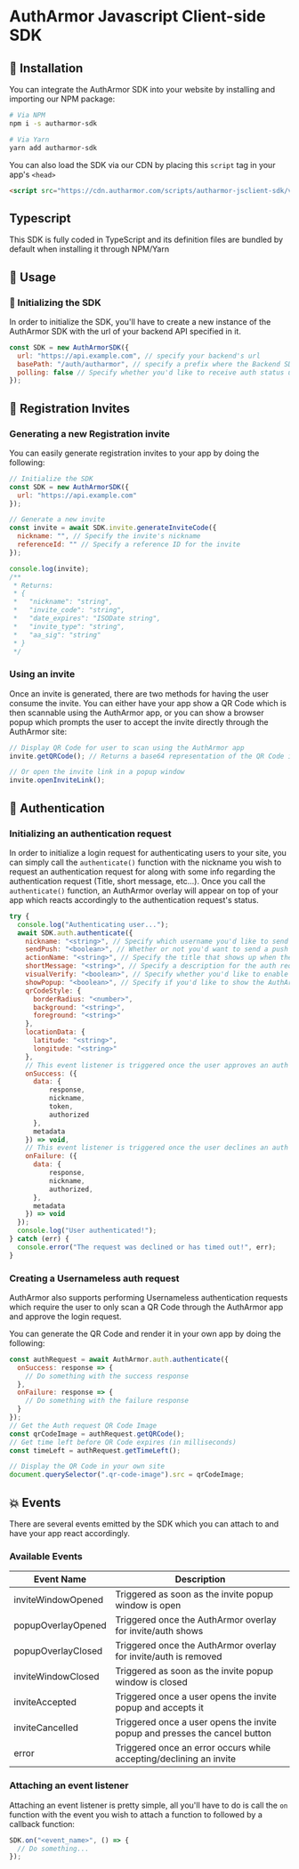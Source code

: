 # AuthArmor Javascript Client-side SDK

## 🏁 Installation

You can integrate the AuthArmor SDK into your website by installing and importing our NPM package:

```bash
# Via NPM
npm i -s autharmor-sdk

# Via Yarn
yarn add autharmor-sdk
```

You can also load the SDK via our CDN by placing this `script` tag in your app's `<head>`

```html
<script src="https://cdn.autharmor.com/scripts/autharmor-jsclient-sdk/v2.0.0/autharmor-jsclient-sdk_v2.0.0.js"></script>
```

## Typescript

This SDK is fully coded in TypeScript and its definition files are bundled by default when installing it through NPM/Yarn

## 🧭 Usage

### 🚀 Initializing the SDK

In order to initialize the SDK, you'll have to create a new instance of the AuthArmor SDK with the url of your backend API specified in it.

```javascript
const SDK = new AuthArmorSDK({
  url: "https://api.example.com", // specify your backend's url
  basePath: "/auth/autharmor", // specify a prefix where the Backend SDK is mounted, this is set to "/auth/autharmor" by default in both the Client-side and the Backend SDKs
  polling: false // Specify whether you'd like to receive auth status updates via WebSockets (default) or HTTP polling
});
```

## 🧲 Registration Invites

### Generating a new Registration invite

You can easily generate registration invites to your app by doing the following:

```javascript
// Initialize the SDK
const SDK = new AuthArmorSDK({
  url: "https://api.example.com"
});

// Generate a new invite
const invite = await SDK.invite.generateInviteCode({
  nickname: "", // Specify the invite's nickname
  referenceId: "" // Specify a reference ID for the invite
});

console.log(invite);
/**
 * Returns:
 * {
 *   "nickname": "string",
 *   "invite_code": "string",
 *   "date_expires": "ISODate string",
 *   "invite_type": "string",
 *   "aa_sig": "string"
 * }
 */
```

### Using an invite

Once an invite is generated, there are two methods for having the user consume the invite. You can either have your app show a QR Code which is then scannable using the AuthArmor app, or you can show a browser popup which prompts the user to accept the invite directly through the AuthArmor site:

```javascript
// Display QR Code for user to scan using the AuthArmor app
invite.getQRCode(); // Returns a base64 representation of the QR Code image which can be used by supplying it to an <img> tag

// Or open the invite link in a popup window
invite.openInviteLink();
```

## 🔏 Authentication

### Initializing an authentication request

In order to initialize a login request for authenticating users to your site, you can simply call the `authenticate()` function with the nickname you wish to request an authentication request for along with some info regarding the authentication request (Title, short message, etc...). Once you call the `authenticate()` function, an AuthArmor overlay will appear on top of your app which reacts accordingly to the authentication request's status.

```javascript
try {
  console.log("Authenticating user...");
  await SDK.auth.authenticate({
    nickname: "<string>", // Specify which username you'd like to send the auth request to, leave empty to generate a usernameless QR Code request.
    sendPush: "<boolean>", // Whether or not you'd want to send a push notification regarding the auth request, set it false to allow QR Code scanning only (default: true)
    actionName: "<string>", // Specify the title that shows up when the auth request is opened in the mobile app
    shortMessage: "<string>", // Specify a description for the auth request which shows up when the auth request is opened in the mobile app
    visualVerify: "<boolean>", // Specify whether you'd like to enable Visual Verify feature for this auth request (default: false)
    showPopup: "<boolean>", // Specify if you'd like to show the AuthArmor popup when the authentication starts (default: true)
    qrCodeStyle: {
      borderRadius: "<number>",
      background: "<string>",
      foreground: "<string>"
    },
    locationData: {
      latitude: "<string>",
      longitude: "<string>"
    },
    // This event listener is triggered once the user approves an auth request
    onSuccess: ({
      data: {
          response,
          nickname,
          token,
          authorized
      },
      metadata
    }) => void,
    // This event listener is triggered once the user declines an auth request
    onFailure: ({
      data: {
          response,
          nickname,
          authorized,
      },
      metadata
    }) => void
  });
  console.log("User authenticated!");
} catch (err) {
  console.error("The request was declined or has timed out!", err);
}
```

### Creating a Usernameless auth request

AuthArmor also supports performing Usernameless authentication requests which require the user to only scan a QR Code through the AuthArmor app and approve the login request.

You can generate the QR Code and render it in your own app by doing the following:

```javascript
const authRequest = await AuthArmor.auth.authenticate({
  onSuccess: response => {
    // Do something with the success response
  },
  onFailure: response => {
    // Do something with the failure response
  }
});
// Get the Auth request QR Code Image
const qrCodeImage = authRequest.getQRCode();
// Get time left before QR Code expires (in milliseconds)
const timeLeft = authRequest.getTimeLeft();

// Display the QR Code in your own site
document.querySelector(".qr-code-image").src = qrCodeImage;
```

## 💥 Events

There are several events emitted by the SDK which you can attach to and have your app react accordingly.

### Available Events

| Event Name         | Description                                                                |
| ------------------ | -------------------------------------------------------------------------- |
| inviteWindowOpened | Triggered as soon as the invite popup window is open                       |
| popupOverlayOpened | Triggered once the AuthArmor overlay for invite/auth shows                 |
| popupOverlayClosed | Triggered once the AuthArmor overlay for invite/auth is removed            |
| inviteWindowClosed | Triggered as soon as the invite popup window is closed                     |
| inviteAccepted     | Triggered once a user opens the invite popup and accepts it                |
| inviteCancelled    | Triggered once a user opens the invite popup and presses the cancel button |
| error              | Triggered once an error occurs while accepting/declining an invite         |

### Attaching an event listener

Attaching an event listener is pretty simple, all you'll have to do is call the `on` function with the event you wish to attach a function to followed by a callback function:

```javascript
SDK.on("<event_name>", () => {
  // Do something...
});
```
